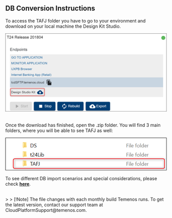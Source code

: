 ## DB Conversion Instructions


To access the TAFJ folder you have to go to your environment and download on your local machine the Design Kit Studio.

![](./images/tafj-fb-setup.png)

<br>
Once the download has finished, open the .zip folder. You will find 3 main folders, where you will be able to see TAFJ as well: 


![](./images/tafj-fb-setup2.png)

To see different DB import scenarios and special considerations, please check <a href="http://documentation.temenos.cloud/home/pdf/tcib-guide.pdf " target="_blank"><u>**here**</u></a>.

 

<br>
> 
> [!Note]
The file changes with each monthly build Temenos runs. To get the latest version, contact our support team at CloudPlatformSupport@temenos.com.                
